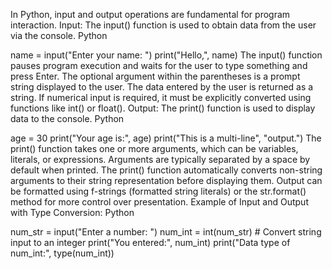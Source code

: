 In Python, input and output operations are fundamental for program interaction. 
Input:
The input() function is used to obtain data from the user via the console. 
Python

name = input("Enter your name: ")
print("Hello,", name)
The input() function pauses program execution and waits for the user to type something and press Enter.
The optional argument within the parentheses is a prompt string displayed to the user.
The data entered by the user is returned as a string. If numerical input is required, it must be explicitly converted using functions like int() or float(). 
Output:
The print() function is used to display data to the console. 
Python

age = 30
print("Your age is:", age)
print("This is a multi-line", "output.")
The print() function takes one or more arguments, which can be variables, literals, or expressions.
Arguments are typically separated by a space by default when printed.
The print() function automatically converts non-string arguments to their string representation before displaying them.
Output can be formatted using f-strings (formatted string literals) or the str.format() method for more control over presentation.
Example of Input and Output with Type Conversion:
Python

num_str = input("Enter a number: ")
num_int = int(num_str)  # Convert string input to an integer
print("You entered:", num_int)
print("Data type of num_int:", type(num_int))
